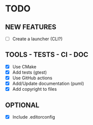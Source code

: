 # TODO

## NEW FEATURES

- [ ] Create a launcher (CLI?)

## TOOLS - TESTS - CI - DOC

- [X] Use CMake
- [X] Add tests (gtest)
- [X] Use GitHub actions
- [X] Add/Update documentation (puml)
- [X] Add copyright to files

## OPTIONAL

- [X] Include .editorconfig
